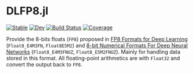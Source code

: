 # DLFP8.jl

[![Stable](https://img.shields.io/badge/docs-stable-blue.svg)](https://chengchingwen.github.io/DLFP8.jl/stable/)
[![Dev](https://img.shields.io/badge/docs-dev-blue.svg)](https://chengchingwen.github.io/DLFP8.jl/dev/)
[![Build Status](https://github.com/chengchingwen/DLFP8.jl/actions/workflows/CI.yml/badge.svg?branch=main)](https://github.com/chengchingwen/DLFP8.jl/actions/workflows/CI.yml?query=branch%3Amain)
[![Coverage](https://codecov.io/gh/chengchingwen/DLFP8.jl/branch/main/graph/badge.svg)](https://codecov.io/gh/chengchingwen/DLFP8.jl)

Provide the 8-bits floats (`FP8`) proposed in [FP8 Formats for Deep Learning](https://arxiv.org/abs/2209.05433) (`Float8_E4M3FN`, `Float8E5M2`) and [8-bit Numerical Formats For Deep Neural Networks](https://arxiv.org/abs/2206.02915) (`Float8_E4M3FNUZ`, `Float8_E5M2FNUZ`). Mainly for handling data stored in this format. All floating-point arithmetics are with `Float32` and convert the output back to `FP8`.
